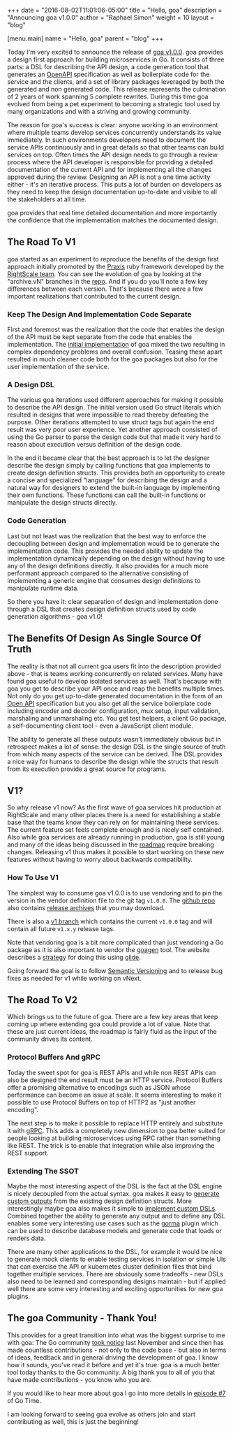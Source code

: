 +++
date = "2016-08-02T11:01:06-05:00"
title = "Hello, goa"
description = "Announcing goa v1.0.0"
author = "Raphael Simon"
weight = 10
layout = "blog"

[menu.main]
name = "Hello, goa"
parent = "blog"
+++

Today I'm very excited to announce the release of [goa
v1.0.0](https://github.com/goadesign/goa/releases/tag/v1.0.0). goa provides a design first approach
for building microservices in Go. It consists of three parts: a DSL for describing the API design, a
code generation tool that generates an [OpenAPI](https://openapis.org) specification as well as
boilerplate code for the service and the clients, and a set of library packages leveraged by both
the generated and non generated code. This release represents the culmination of 2 years of work
spanning 5 complete rewrites. During this time goa evolved from being a pet experiment to becoming a
strategic tool used by many organizations and with a striving and growing community.

The reason for goa's success is clear: anyone working in an environment where multiple teams develop
services concurrently understands its value immediately. In such environments developers need to
document the service APIs continuously and in great details so that other teams can build services
on top. Often times the API design needs to go through a review process where the API developer is
responsible for providing a detailed documentation of the current API and for implementing all the
changes approved during the review.  Designing an API is not a one time activity either - it's an
iterative process. This puts a lot of burden on developers as they need to keep the design
documentation up-to-date and visible to all the stakeholders at all time.

goa provides that real time detailed documentation and more importantly the confidence that the
implementation matches the documented design.

## The Road To V1

goa started as an experiment to reproduce the benefits of the design first approach initially
promoted by the [Praxis](http://praxis-framework.io/) ruby framework developed by the [RightScale
team](http://eng.rightscale.com/).  You can see the evolution of goa by looking at the "archive.vN"
branches in the [repo](https://github.com/goadesign/goa). And if you do you'll note a few key
differences between each version. That's because there were a few important realizations that
contributed to the current design.

### Keep The Design And Implementation Code Separate

First and foremost was the realization that the code that enables the design of the API must be kept
separate from the code that enables the implementation. The
[initial implementation](https://github.com/goadesign/goa/tree/archive.v1) of goa mixed the two
resulting in complex dependency problems and overall confusion. Teasing these apart resulted in
much cleaner code both for the goa packages but also for the user implementation of the service.

### A Design DSL

The various goa iterations used different approaches for making it possible to describe the API
design.  The initial version used Go struct literals which resulted in designs that were impossible
to read thereby defeating the purpose. Other iterations attempted to use struct tags but again the
end result was very poor user experience. Yet another approach consisted of using the Go parser to
parse the design code but that made it very hard to reason about execution versus definition of the
design code.

In the end it became clear that the best approach is to let the designer describe the design simply
by calling functions that goa implements to create design definition structs. This provides both an
opportunity to create a concise and specialized "language" for describing the design and a natural
way for designers to extend the built-in language by implementing their own functions. These
functions can call the built-in functions or manipulate the design structs directly.

### Code Generation

Last but not least was the realization that the best way to enforce the decoupling between design
and implementation would be to generate the implementation code. This provides the needed ability to
update the implementation dynamically depending on the design without having to use any of the
design definitions directly. It also provides for a much more performant approach compared to the
alternative consisting of implementing a generic engine that consumes design definitions to
manipulate runtime data.

So there you have it: clear separation of design and implementation done through a DSL that creates
design definition structs used by code generation algorithms - goa v1.0!

## The Benefits Of Design As Single Source Of Truth

The reality is that not all current goa users fit into the description provided above - that is
teams working concurrently on related services. Many have found goa useful to develop isolated
services as well.  That's because with goa you get to describe your API once and reap the benefits
multiple times. Not only do you get up-to-date generated documentation in the form of an [Open
API](https://openapis.org/) specification but you also get all the service boilerplate code
including encoder and decoder configuration, mux setup, input validation, marshaling and
unmarshaling etc. You get test helpers, a client Go package, a self-documenting client tool - even a
JavaScript client module.

The ability to generate all these outputs wasn't immediately obvious but in retrospect makes a lot
of sense: the design DSL is the single source of truth from which many aspects of the service can be
derived. The DSL provides a nice way for humans to describe the design while the structs that result
from its execution provide a great source for programs.

## V1?

So why release v1 now? As the first wave of goa services hit production at RightScale and many other
places there is a need for establishing a stable base that the teams know they can rely on for
maintaining these services. The current feature set feels complete enough and is nicely self
contained. Also while goa services are already running in production, goa is still young and many of
the ideas being discussed in the [roadmap](https://github.com/goadesign/goa/blob/master/roadmap.md)
require breaking changes. Releasing v1 thus makes it possible to start working on these new features
without having to worry about backwards compatibility.

### How To Use V1

The simplest way to consume goa v1.0.0 is to use vendoring and to pin the version in the vendor
definition file to the git tag `v1.0.0`. The [github repo](https://github.com/goadesign/goa) also
contains [release archives](https://github.com/goadesign/goa/releases) that you may download.

There is also a [v1 branch](https://github.com/goadesign/goa/tree/v1) which contains the current
`v1.0.0` tag and will contain all future `v1.x.y` release tags.

Note that vendoring goa is a bit more complicated than just vendoring a Go package as it is also
important to vendor the [goagen](http://goa.design/implement/goagen/) tool. The website describes a
[strategy](http://goa.design/design/vendoring/) for doing this using
[glide](https://github.com/Masterminds/glide).

Going forward the goal is to follow [Semantic Versioning](http://semver.org/) and to release bug
fixes as needed for v1 while working on vNext.

## The Road To V2

Which brings us to the future of goa. There are a few key areas that keep coming up where extending
goa could provide a lot of value. Note that these are just current ideas, the roadmap is fairly
fluid as the input of the community drives its content.

### Protocol Buffers And gRPC

Today the sweet spot for goa is REST APIs and while non REST APIs can also be designed the end
result must be an HTTP service. Protocol Buffers offer a promising alternative to encodings
such as JSON whose performance can become an issue at scale. It seems interesting to make it
possible to use Protocol Buffers on top of HTTP2 as "just another encoding".

The next step is to make it possible to replace HTTP entirely and substitute it with
[gRPC](https://www.grpc.io). This adds a completely new dimension to goa better suited for people
looking at building microservices using RPC rather than something like REST. The trick is to enable
that integration while also improving the REST support.

### Extending The SSOT

Maybe the most interesting aspect of the DSL is the fact at the DSL engine is nicely decoupled from
the actual syntax. goa makes it easy to [generate custom
outputs](http://goa.design/extend/generators/) from the existing design definition structs. More
interestingly maybe goa also makes it simple to [implement custom
DSLs](http://goa.design/extend/dsls/). Combined together the ability to generate any output and to
define any DSL enables some very interesting use cases such as the
[gorma](http://goa.design/extend/gorma/) plugin which can be used to describe database models and
generate code that loads or renders data.

There are many other applications to the DSL, for example it would be nice to generate mock clients
to enable testing services in isolation or simple UIs that can exercise the API or kubernetes
cluster definition files that bind together multiple services. There are obviously some tradeoffs -
new DSLs also need to be learned and corresponding designs maintain - but if applied well there are
some very interesting and exciting opportunities for new goa plugins.

## The goa Community - Thank You!

This provides for a great transition into what was the biggest surprise to me with goa: The Go
community [took notice](https://twitter.com/bketelsen/status/666786731807662081) last November and
since then has made countless contributions - not only to the code base - but also in terms of
ideas, feedback and in general driving the development of goa. I know how it sounds, you've read it
before and yet it's true: goa is a much better tool today thanks to the Go community. A big thank
you to all of you that have made contributions - you know who you are.

If you would like to hear more about goa I go into more details in
[episode #7](https://changelog.com/gotime-7/) of Go Time.

I am looking forward to seeing goa evolve as others join and start contributing as well, this is
just the beginning!
